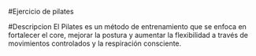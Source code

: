 #Ejercicio de pilates

#Descripcion 
El Pilates es un método de entrenamiento que se enfoca en fortalecer el core, mejorar la postura y aumentar la flexibilidad a través de movimientos controlados y la respiración consciente.
